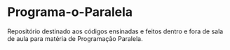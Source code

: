 # Programa-o-Paralela

Repositório destinado aos códigos ensinadas e feitos dentro e fora de sala de aula para matéria de Programação Paralela.